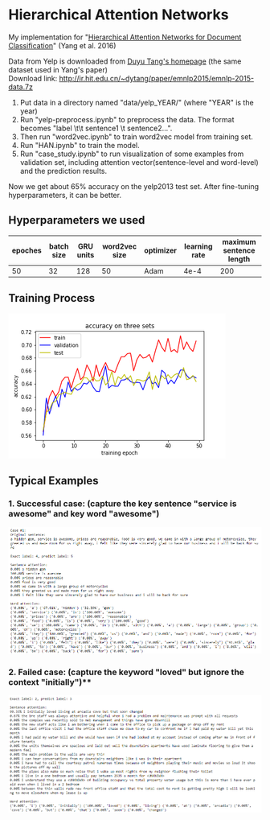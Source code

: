 # Hierarchical Attention Networks
My implementation for "[Hierarchical Attention Networks for Document Classification](http://www.cs.cmu.edu/~./hovy/papers/16HLT-hierarchical-attention-networks.pdf)" (Yang et al. 2016)

Data from Yelp is downloaded from [Duyu Tang's homepage](http://ir.hit.edu.cn/~dytang/) (the same dataset used in Yang's paper)  
Download link: http://ir.hit.edu.cn/~dytang/paper/emnlp2015/emnlp-2015-data.7z

1. Put data in a directory named "data/yelp_YEAR/" (where "YEAR" is the year)  
2. Run "yelp-preprocess.ipynb" to preprocess the data. The format becomes "label \t\t sentence1 \t sentence2...".  
3. Then run "word2vec.ipynb" to train word2vec model from training set.  
4. Run "HAN.ipynb" to train the model.  
5. Run "case_study.ipynb" to run visualization of some examples from validation set, including attention vector(sentence-level and word-level) and the prediction results.  

Now we get about 65% accuracy on the yelp2013 test set. After fine-tuning hyperparameters, it can be better.

## Hyperparameters we used
epoches | batch size | GRU units | word2vec size | optimizer | learning rate | maximum sentence length
------- | ---------- |---------- |-------------- |---------- |-------------- | -----------------------
 50     | 32         | 128       | 50            | Adam      | 4e-4          | 200


## Training Process
![alt text](model-acc.png)

## Typical Examples
### 1. Successful case: (capture the key sentence "service is awesome" and key word "awesome")
![alt text](case1.PNG)  

### 2. Failed case: (capture the keyword "loved" but ignore the context "initially")**
![alt text](case2.PNG)

